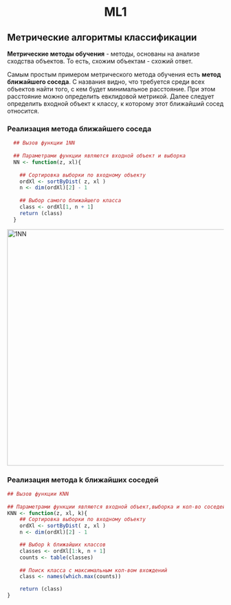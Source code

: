 <h1 align = "center"> ML1 </h1>

## Метрические алгоритмы классификации

**Метрические методы обучения** - методы, основаны на анализе сходства объектов. То есть, схожим объектам - схожий ответ. 

Самым простым примером метрического метода обучения есть **метод ближайшего соседа**. С названия видно, что требуется среди всех объектов найти того, с кем будет минимальное расстояние. При этом расстояние можно определить евклидовой метрикой. Далее следует определить входной объект к классу, к которому этот ближайший сосед относится. 

### Реализация метода ближайшего соседа ###
``` r
  ## Вызов функции 1NN 
  
  ## Параметрами функции являются входной объект и выборка
  NN <- function(z, xl){ 
    
    ## Сортировка выборки по входному объекту
    ordXl <- sortByDist( z, xl )
    n <- dim(ordXl)[2] - 1
    
    ## Выбор самого ближайшего класса
    class <- ordXl[1, n + 1]
    return (class)
  }
```
<img src="https://user-images.githubusercontent.com/71149650/94142517-154aac00-fe77-11ea-8fdf-1196cb69e5d8.png" alt="1NN" width="550"/>

### Реализация метода k ближайших соседей ###
``` r
## Вызов функции KNN 
  
## Параметрами функции являются входной объект,выборка и кол-во соседей для проверки
KNN <- function(z, xl, k){
    ## Сортировка выборки по входному объекту
    ordXl <- sortByDist( z, xl )
    n <- dim(ordXl)[2] - 1

    ## Выбор k ближайших классов
    classes <- ordXl[1:k, n + 1]
    counts <- table(classes)
    
    ## Поиск класса с максимальным кол-вом вхождений
    class <- names(which.max(counts))

    return (class)
}
```
